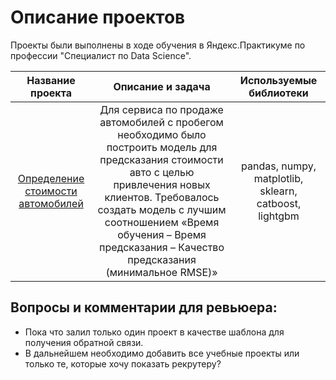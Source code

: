 # Описание проектов

Проекты были выполнены в ходе обучения в Яндекс.Практикуме по профессии "Специалист по Data Science".

| Название проекта | Описание и задача | Используемые библиотеки | 
| :--------------: | :---------------: | :---------------------: |
| [Определение стоимости автомобилей](cost_cars_determination) | Для сервиса по продаже автомобилей с пробегом необходимо было построить модель для предсказания стоимости авто с целью привлечения новых клиентов. Требовалось создать модель с лучшим соотношением «Время обучения – Время предсказания – Качество предсказания (минимальное RMSE)»| pandas, numpy, matplotlib, sklearn, catboost, lightgbm |

## Вопросы и комментарии для ревьюера:
- Пока что залил только один проект в качестве шаблона для получения обратной связи.
- В дальнейшем необходимо добавить все учебные проекты или только те, которые хочу показать рекрутеру?
